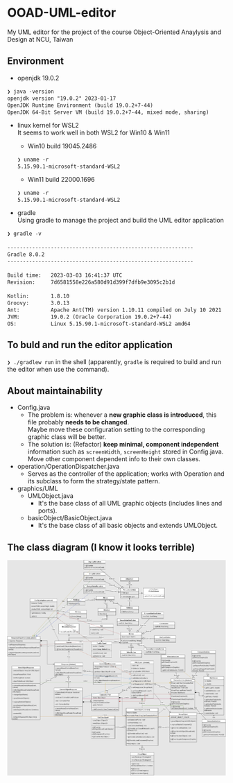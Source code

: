 # OOAD-UML-editor
My UML editor for the project of the course Object-Oriented Anaylysis and Design at NCU, Taiwan

## Environment
- openjdk 19.0.2
```
❯ java -version
openjdk version "19.0.2" 2023-01-17
OpenJDK Runtime Environment (build 19.0.2+7-44)
OpenJDK 64-Bit Server VM (build 19.0.2+7-44, mixed mode, sharing)
```

- linux kernel for WSL2  
It seems to work well in both WSL2 for Win10 & Win11
    - Win10 build 19045.2486
    ```
    ❯ uname -r
    5.15.90.1-microsoft-standard-WSL2
    ```
    - Win11 build 22000.1696
    ```
    ❯ uname -r
    5.15.90.1-microsoft-standard-WSL2
    ```

- gradle  
Using gradle to manage the project and build the UML editor application
```
❯ gradle -v

------------------------------------------------------------
Gradle 8.0.2
------------------------------------------------------------

Build time:   2023-03-03 16:41:37 UTC
Revision:     7d6581558e226a580d91d399f7dfb9e3095c2b1d

Kotlin:       1.8.10
Groovy:       3.0.13
Ant:          Apache Ant(TM) version 1.10.11 compiled on July 10 2021
JVM:          19.0.2 (Oracle Corporation 19.0.2+7-44)
OS:           Linux 5.15.90.1-microsoft-standard-WSL2 amd64
```

## To buld and run the editor application
`❯ ./gradlew run` in the shell (apparently, `gradle` is required to build and run the editor when use the command).

## About maintainability
- Config.java
    - The problem is: whenever a **new graphic class is introduced**, this file probably **needs to be changed**.  
    Maybe move these configuration setting to the corresponding graphic class will be better.
    - The solution is: (Refactor) **keep minimal, component independent** information such as `screenWidth`, `screenHeight` stored in Config.java. Move other component dependent info to their own classes.
- operation/OperationDispatcher.java
    - Serves as the controller of the application; works with Operation and its subclass to form the strategy/state pattern.
- graphics/UML
    - UMLObject.java
        - It's the base class of all UML graphic objects (includes lines and ports).
    - basicObject/BasicObject.java
        - It's the base class of all basic objects and extends UMLObject.

## The class diagram (I know it looks terrible)
![The class diagram](https://github.com/sShaAanGg/OOAD-UML-editor/blob/main/uml-editor.drawio.png)

